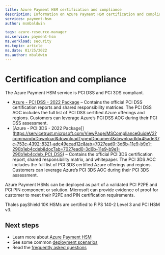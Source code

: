 ```yaml
---
title: Azure Payment HSM certification and compliance
description: Information on Azure Payment HSM certification and compliance
services: payment-hsm
author: msmbaldwin

tags: azure-resource-manager
ms.service: payment-hsm
ms.workload: security
ms.topic: article
ms.date: 01/25/2022
ms.author: mbaldwin
---
```


# Certification and compliance

The Azure Payment HSM service is PCI DSS and PCI 3DS compliant.

- [Azure - PCI DSS - 2022 Package](https://servicetrust.microsoft.com/ViewPage/MSComplianceGuideV3?command=Download&downloadType=Document&downloadId=b9cc20e0-38db-4953-aa58-9fb5cce26cc2&tab=7027ead0-3d6b-11e9-b9e1-290b1eb4cdeb&docTab=7027ead0-3d6b-11e9-b9e1-290b1eb4cdeb_PCI_DSS) – Contains the official PCI DSS certification reports and shared responsibility matrices. The PCI DSS AOC includes the full list of PCI DSS certified Azure offerings and regions. Customers can leverage Azure’s PCI DSS AOC during their PCI DSS assessment.
- [Azure - PCI 3DS - 2022 Package]](https://servicetrust.microsoft.com/ViewPage/MSComplianceGuideV3?command=Download&downloadType=Document&downloadId=45ade37c-753c-4392-8321-adc49ecad12c&tab=7027ead0-3d6b-11e9-b9e1-290b1eb4cdeb&docTab=7027ead0-3d6b-11e9-b9e1-290b1eb4cdeb_PCI_DSS) – Contains the official PCI 3DS certification report, shared responsibility matrix, and whitepaper. The PCI 3DS AOC includes the full list of PCI 3DS certified Azure offerings and regions. Customers can leverage Azure’s PCI 3DS AOC during their PCI 3DS assessment.

Azure Payment HSMs can be deployed as part of a validated PCI P2PE and PCI PIN component or solution. Microsoft can provide evidence of proof for customer to meet their P2PE and PIN certification requirements.

Thales payShield 10K HSMs are certified to FIPS 140-2 Level 3 and PCI HSM v3.

## Next steps

- Learn more about [Azure Payment HSM](overview.md)
- See some common [deployment scenarios](deployment-scenarios.md)
- Read the [frequently asked questions](faq.yml)
